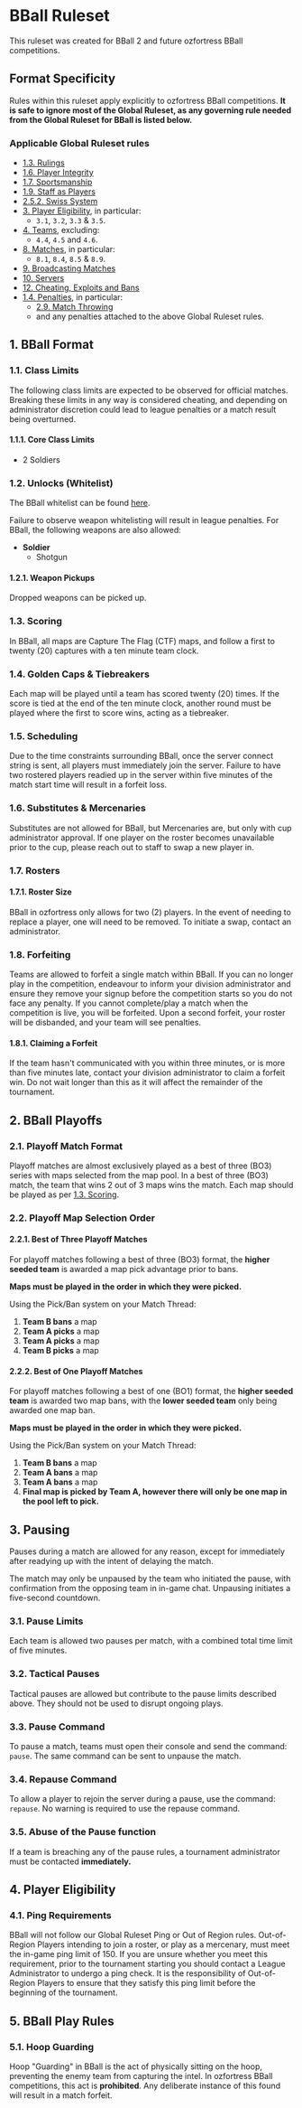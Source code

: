 # BBall Ruleset
This ruleset was created for BBall 2 and future ozfortress BBall competitions.

## Format Specificity
Rules within this ruleset apply explicitly to ozfortress BBall competitions. **It is safe to ignore most of the Global Ruleset, as any governing rule needed from the Global Ruleset for BBall is listed below.**

### Applicable Global Ruleset rules

- [1.3. Rulings](/rules/global#13-rulings)
- [1.6. Player Integrity](/rules/global#16-player-integrity)
- [1.7. Sportsmanship](/rules/global#17-sportsmanship)
- [1.9. Staff as Players](/rules/global#19-staff-as-players)
- [2.5.2. Swiss System](/rules/global#252-swiss-system)
- [3. Player Eligibility](/rules/global#3-player-eligibility), in particular:
    - `3.1`, `3.2`, `3.3` & `3.5`.
- [4. Teams](/rules/global#4-teams), excluding:
    - `4.4`, `4.5` and `4.6`.
- [8. Matches](/rules/global#8-matches), in particular:
    - `8.1`, `8.4`, `8.5` & `8.9`.
- [9. Broadcasting Matches](/rules/global/#9-broadcasting-matches)
- [10. Servers](/rules/global/#10-servers)
- [12. Cheating, Exploits and Bans](/rules/global/#12-cheating-exploits-and-bans)
- [1.4. Penalties](/rules/global#14-penalties), in particular:
    - [2.9. Match Throwing](/rules/global/#29-match-throwing)
    - and any penalties attached to the above Global Ruleset rules.

## 1. BBall Format
### 1.1. Class Limits
The following class limits are expected to be observed for official matches. Breaking these limits in any way is considered cheating, and depending on administrator discretion could lead to league penalties or a match result being overturned.

#### 1.1.1. Core Class Limits
- 2 Soldiers

### 1.2. Unlocks (Whitelist)
The BBall whitelist can be found [here](https://whitelist.tf/ozfortress_bball).

Failure to observe weapon whitelisting will result in league penalties. For BBall, the following weapons are also allowed:

- **Soldier**
    - Shotgun

#### 1.2.1. Weapon Pickups
Dropped weapons can be picked up.

### 1.3. Scoring
In BBall, all maps are Capture The Flag (CTF) maps, and follow a first to twenty (20) captures with a ten minute team clock.

### 1.4. Golden Caps & Tiebreakers
Each map will be played until a team has scored twenty (20) times. If the score is tied at the end of the ten minute clock, another round must be played where the first to score wins, acting as a tiebreaker.

### 1.5. Scheduling 
Due to the time constraints surrounding BBall, once the server connect string is sent, all players must immediately join the server. Failure to have two rostered players readied up in the server within five minutes of the match start time will result in a forfeit loss. 

### 1.6. Substitutes & Mercenaries
Substitutes are not allowed for BBall, but Mercenaries are, but only with cup administrator approval. If one player on the roster becomes unavailable prior to the cup, please reach out to staff to swap a new player in.

### 1.7. Rosters
#### 1.7.1. Roster Size
BBall in ozfortress only allows for two (2) players. In the event of needing to replace a player, one will need to be removed. To initiate a swap, contact an administrator.

### 1.8. Forfeiting
Teams are allowed to forfeit a single match within BBall. If you can no longer play in the competition, endeavour to inform your division administrator and ensure they remove your signup before the competition starts so you do not face any penalty. If you cannot complete/play a match when the competition is live, you will be forfeited. Upon a second forfeit, your roster will be disbanded, and your team will see penalties.

#### 1.8.1. Claiming a Forfeit
If the team hasn't communicated with you within three minutes, or is more than five minutes late, contact your division administrator to claim a forfeit win. Do not wait longer than this as it will affect the remainder of the tournament. 

## 2. BBall Playoffs
### 2.1. Playoff Match Format
Playoff matches are almost exclusively played as a best of three (BO3) series with maps selected from the map pool. In a best of three (BO3) match, the team that wins 2 out of 3 maps wins the match. Each map should be played as per [1.3. Scoring](/rules/bball/#13-scoring).

### 2.2. Playoff Map Selection Order
#### 2.2.1. Best of Three Playoff Matches
For playoff matches following a best of three (BO3) format, the **higher seeded team** is awarded a map pick advantage prior to bans.

**Maps must be played in the order in which they were picked.**

Using the Pick/Ban system on your Match Thread:

1. **Team B bans** a map
2. **Team A picks** a map
3. **Team A picks** a map
4. **Team B picks** a map

#### 2.2.2. Best of One Playoff Matches
For playoff matches following a best of one (BO1) format, the **higher seeded team** is awarded two map bans, with the **lower seeded team** only being awarded one map ban.

**Maps must be played in the order in which they were picked.**

Using the Pick/Ban system on your Match Thread:

1. **Team B bans** a map
2. **Team A bans** a map
3. **Team A bans** a map
4. **Final map is picked by Team A, however there will only be one map in the pool left to pick.**

## 3. Pausing
Pauses during a match are allowed for any reason, except for immediately after readying up with the intent of delaying the match.

The match may only be unpaused by the team who initiated the pause, with confirmation from the opposing team in in-game chat. Unpausing initiates a five-second countdown.

### 3.1. Pause Limits
Each team is allowed two pauses per match, with a combined total time limit of five minutes. 

### 3.2. Tactical Pauses
Tactical pauses are allowed but contribute to the pause limits described above. They should not be used to disrupt ongoing plays.

### 3.3. Pause Command
To pause a match, teams must open their console and send the command: ``pause``. The same command can be sent to unpause the match.

### 3.4. Repause Command
To allow a player to rejoin the server during a pause, use the command: ``repause``. No warning is required to use the repause command.

### 3.5. Abuse of the Pause function
If a team is breaching any of the pause rules, a tournament administrator must be contacted **immediately.**

## 4. Player Eligibility
### 4.1. Ping Requirements
 BBall will not follow our Global Ruleset Ping or Out of Region rules. Out-of-Region Players intending to join a roster, or play as a mercenary, must meet the in-game ping limit of 150. If you are unsure whether you meet this requirement, prior to the tournament starting you should contact a League Administrator to undergo a ping check. It is the responsibility of Out-of-Region Players to ensure that they satisfy this ping limit before the beginning of the tournament. 

## 5. BBall Play Rules
### 5.1. Hoop Guarding
Hoop "Guarding" in BBall is the act of physically sitting on the hoop, preventing the enemy team from capturing the intel. In ozfortress BBall competitions, this act is **prohibited**. Any deliberate instance of this found will result in a match forfeit.
